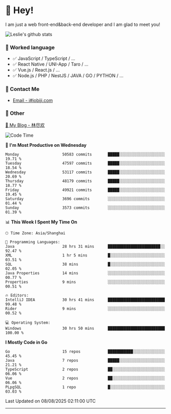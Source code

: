 # 👋 Hey!

I am just a web front-end&back-end developer and I am glad to meet you!

![Leslie's github stats](https://github-readme-stats.vercel.app/api?username=unsafe-ptr&&show_icons=true&&title_color=1abc9c&&icon_color=1abc9c)


### 📝 Worked language

- ✅ JavaScript / TypeScript / ...
- ✅ React Native / UNI-App / Taro / ...
- ✅ Vue.js / React.js / ...
- ✅ Node.js / PHP / NestJS / JAVA / GO / PYTHON / ...

### 📮 Contact Me

- [Email - i#iobiji.com](mailto:i@iobiji.com)


### 🤪 Other

[📌 My Blog - 林尽欢](https://iobiji.com)

<!--START_SECTION:waka-->
![Code Time](http://img.shields.io/badge/Code%20Time-1%2C909%20hrs%2054%20mins-blue)

📅 **I'm Most Productive on Wednesday** 

```text
Monday                   50583 commits       █████░░░░░░░░░░░░░░░░░░░░   19.71 % 
Tuesday                  47597 commits       █████░░░░░░░░░░░░░░░░░░░░   18.54 % 
Wednesday                53117 commits       █████░░░░░░░░░░░░░░░░░░░░   20.69 % 
Thursday                 48179 commits       █████░░░░░░░░░░░░░░░░░░░░   18.77 % 
Friday                   49921 commits       █████░░░░░░░░░░░░░░░░░░░░   19.45 % 
Saturday                 3696 commits        ░░░░░░░░░░░░░░░░░░░░░░░░░   01.44 % 
Sunday                   3573 commits        ░░░░░░░░░░░░░░░░░░░░░░░░░   01.39 % 
```


📊 **This Week I Spent My Time On** 

```text
🕑︎ Time Zone: Asia/Shanghai

💬 Programming Languages: 
Java                     28 hrs 31 mins      ███████████████████████░░   92.47 % 
XML                      1 hr 5 mins         █░░░░░░░░░░░░░░░░░░░░░░░░   03.51 % 
SQL                      38 mins             █░░░░░░░░░░░░░░░░░░░░░░░░   02.05 % 
Java Properties          14 mins             ░░░░░░░░░░░░░░░░░░░░░░░░░   00.77 % 
Properties               9 mins              ░░░░░░░░░░░░░░░░░░░░░░░░░   00.51 % 

🔥 Editors: 
IntelliJ IDEA            30 hrs 41 mins      █████████████████████████   99.48 % 
Rider                    9 mins              ░░░░░░░░░░░░░░░░░░░░░░░░░   00.52 % 

💻 Operating System: 
Windows                  30 hrs 50 mins      █████████████████████████   100.00 % 
```

**I Mostly Code in Go** 

```text
Go                       15 repos            ███████████░░░░░░░░░░░░░░   45.45 % 
Java                     7 repos             █████░░░░░░░░░░░░░░░░░░░░   21.21 % 
TypeScript               2 repos             ██░░░░░░░░░░░░░░░░░░░░░░░   06.06 % 
Vue                      2 repos             ██░░░░░░░░░░░░░░░░░░░░░░░   06.06 % 
PLpgSQL                  1 repo              █░░░░░░░░░░░░░░░░░░░░░░░░   03.03 % 
```




 Last Updated on 08/08/2025 02:11:00 UTC
<!--END_SECTION:waka-->
---

